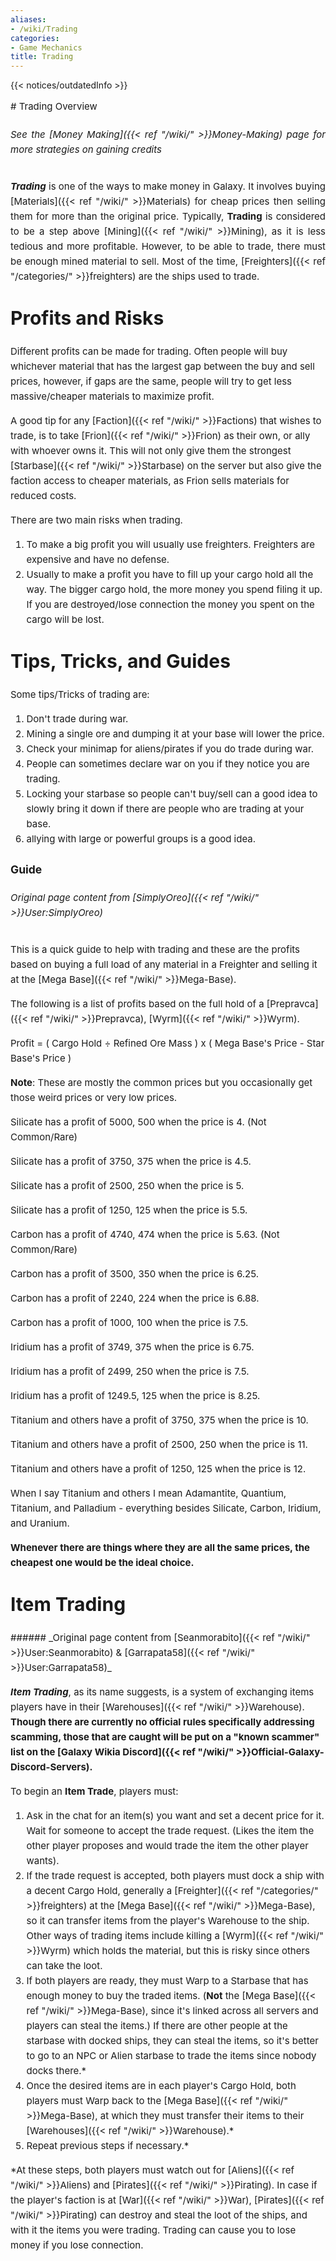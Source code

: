 ```yaml
---
aliases:
- /wiki/Trading
categories:
- Game Mechanics
title: Trading
---  
```


{{< notices/outdatedInfo >}} 

<div class="cardcontainer" style="font-size: 15px; line-height: 24px;" align="justify">
# Trading Overview

###### _See the [Money Making]({{< ref "/wiki/" >}}Money-Making) page for more strategies on gaining credits_

**_Trading_** is one of the ways to make money in Galaxy. It involves buying [Materials]({{< ref "/wiki/" >}}Materials) for cheap prices then selling them for more than the original price. Typically, **Trading** is considered to be a step above [Mining]({{< ref "/wiki/" >}}Mining), as it is less tedious and more profitable. However, to be able to trade, there must be enough mined material to sell. Most of the time, [Freighters]({{< ref "/categories/" >}}freighters) are the ships used to trade.

<div class="TDiv shadowhover">
<h1 class="mw-customtoggle-ProfitsRisks shipclass">

Profits and Risks

</h1>
<div class="mw-collapsible mw-collapsed content" id="mw-customcollapsible-ProfitsRisks" align="left">

Different profits can be made for trading. Often people will buy whichever material that has the largest gap between the buy and sell prices, however, if gaps are the same, people will try to get less massive/cheaper materials to maximize profit.

A good tip for any [Faction]({{< ref "/wiki/" >}}Factions) that wishes to trade, is to take [Frion]({{< ref "/wiki/" >}}Frion) as their own, or ally with whoever owns it. This will not only give them the strongest [Starbase]({{< ref "/wiki/" >}}Starbase) on the server but also give the faction access to cheaper materials, as Frion sells materials for reduced costs.

There are two main risks when trading.

1.  To make a big profit you will usually use freighters. Freighters are expensive and have no defense.
2.  Usually to make a profit you have to fill up your cargo hold all the way. The bigger cargo hold, the more money you spend filing it up. If you are destroyed/lose connection the money you spent on the cargo will be lost.

</div>
</div>
<div class="TDiv shadowhover">
<h1 class="mw-customtoggle-TipsTricks shipclass">

Tips, Tricks, and Guides

</h1>
<div class="mw-collapsible mw-collapsed content" id="mw-customcollapsible-TipsTricks" align="left">

Some tips/Tricks of trading are:

1.  Don't trade during war.
2.  Mining a single ore and dumping it at your base will lower the price.
3.  Check your minimap for aliens/pirates if you do trade during war.
4.  People can sometimes declare war on you if they notice you are trading.
5.  Locking your starbase so people can't buy/sell can a good idea to slowly bring it down if there are people who are trading at your base.
6.  allying with large or powerful groups is a good idea.

### **Guide**

###### _Original page content from [SimplyOreo]({{< ref "/wiki/" >}}User:SimplyOreo)_

This is a quick guide to help with trading and these are the profits based on buying a full load of any material in a Freighter and selling it at the [Mega Base]({{< ref "/wiki/" >}}Mega-Base).

The following is a list of profits based on the full hold of a [Prepravca]({{< ref "/wiki/" >}}Prepravca), [Wyrm]({{< ref "/wiki/" >}}Wyrm).

Profit = ( Cargo Hold ÷ Refined Ore Mass ) x ( Mega Base's Price - Star Base's Price )

**Note**: These are mostly the common prices but you occasionally get those weird prices or very low prices.

Silicate has a profit of 5000, 500 when the price is 4. (Not Common/Rare)

Silicate has a profit of 3750, 375 when the price is 4.5.

Silicate has a profit of 2500, 250 when the price is 5.

Silicate has a profit of 1250, 125 when the price is 5.5.

Carbon has a profit of 4740, 474 when the price is 5.63. (Not Common/Rare)

Carbon has a profit of 3500, 350 when the price is 6.25.

Carbon has a profit of 2240, 224 when the price is 6.88.

Carbon has a profit of 1000, 100 when the price is 7.5.

Iridium has a profit of 3749, 375 when the price is 6.75.

Iridium has a profit of 2499, 250 when the price is 7.5.

Iridium has a profit of 1249.5, 125 when the price is 8.25.

Titanium and others have a profit of 3750, 375 when the price is 10.

Titanium and others have a profit of 2500, 250 when the price is 11.

Titanium and others have a profit of 1250, 125 when the price is 12.

When I say Titanium and others I mean Adamantite, Quantium, Titanium, and Palladium - everything besides Silicate, Carbon, Iridium, and Uranium.

**Whenever there are things where they are all the same prices, the cheapest one would be the ideal choice.**

</div>
</div>
<div class="TDiv shadowhover">
<h1 class="mw-customtoggle-Tips shipclass">

Item Trading

</h1>
<div class="mw-collapsible mw-collapsed content" id="mw-customcollapsible-Tips" align="left">
###### _Original page content from [Seanmorabito]({{< ref "/wiki/" >}}User:Seanmorabito) & [Garrapata58]({{< ref "/wiki/" >}}User:Garrapata58)_

**_Item Trading_**, as its name suggests, is a system of exchanging items players have in their [Warehouses]({{< ref "/wiki/" >}}Warehouse). **Though there are currently no official rules specifically addressing scamming, those that are caught will be put on a "known scammer" list on the [Galaxy Wikia Discord]({{< ref "/wiki/" >}}Official-Galaxy-Discord-Servers).**

To begin an **Item Trade**, players must:

1.  Ask in the chat for an item(s) you want and set a decent price for it. Wait for someone to accept the trade request. (Likes the item the other player proposes and would trade the item the other player wants).
2.  If the trade request is accepted, both players must dock a ship with a decent Cargo Hold, generally a [Freighter]({{< ref "/categories/" >}}freighters) at the [Mega Base]({{< ref "/wiki/" >}}Mega-Base), so it can transfer items from the player's Warehouse to the ship. Other ways of trading items include killing a [Wyrm]({{< ref "/wiki/" >}}Wyrm) which holds the material, but this is risky since others can take the loot.
3.  If both players are ready, they must Warp to a Starbase that has enough money to buy the traded items. (**Not** the [Mega Base]({{< ref "/wiki/" >}}Mega-Base), since it's linked across all servers and players can steal the items.) If there are other people at the starbase with docked ships, they can steal the items, so it's better to go to an NPC or Alien starbase to trade the items since nobody docks there.*
4.  Once the desired items are in each player's Cargo Hold, both players must Warp back to the [Mega Base]({{< ref "/wiki/" >}}Mega-Base), at which they must transfer their items to their [Warehouses]({{< ref "/wiki/" >}}Warehouse).*
5.  Repeat previous steps if necessary.*

*At these steps, both players must watch out for [Aliens]({{< ref "/wiki/" >}}Aliens) and [Pirates]({{< ref "/wiki/" >}}Pirating). In case if the player's faction is at [War]({{< ref "/wiki/" >}}War), [Pirates]({{< ref "/wiki/" >}}Pirating) can destroy and steal the loot of the ships, and with it the items you were trading. Trading can cause you to lose money if you lose connection.

</div>
</div>
</div>